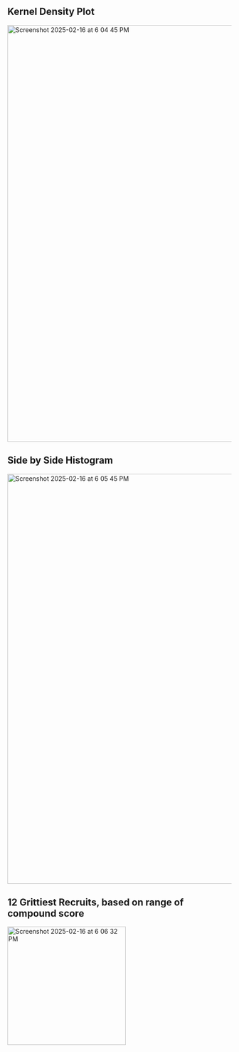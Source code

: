 ## Kernel Density Plot
<img width="936" alt="Screenshot 2025-02-16 at 6 04 45 PM" src="https://github.com/user-attachments/assets/761e09bd-f100-492a-b767-b218fe7cea5c" />

## Side by Side Histogram
<img width="921" alt="Screenshot 2025-02-16 at 6 05 45 PM" src="https://github.com/user-attachments/assets/de8f6407-2517-47a4-b13e-b3cb72524c9d" />

## 12 Grittiest Recruits, based on range of compound score
<img width="266" alt="Screenshot 2025-02-16 at 6 06 32 PM" src="https://github.com/user-attachments/assets/89287909-df7a-489f-a5b4-703d35b7a1cc" />
